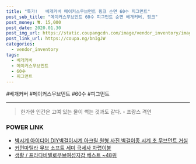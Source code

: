 ```yaml
--- 
title: "특가!   베개커버 메이커스무브먼트 핑크 순면 60수 피그먼트" 
post_sub_title: "메이커스무브먼트 60수 피그먼트 순면 베개커버, 핑크" 
post_money: ₩. 15,000 
post_date: 2020.01.30 
post_img_url: https://static.coupangcdn.com/image/vendor_inventory/images/2019/01/15/15/0/aa0674b1-a645-4150-aaed-46a389504376.png 
post_link_url: https://coupa.ng/bnIgJW 
categories: 
  - vendor_inventory 
tags: 
  - 베개커버 
  - 메이커스무브먼트 
  - 60수 
  - 피그먼트 
--- 
```

  #베개커버 #메이커스무브먼트 #60수 #피그먼트 
<hr> 

> 한가한 인간은 고여 있는 물이 썩는 것과도 같다. - 프랑스 격언 


### POWER LINK

* <a href="https://blog.naver.com/fasyy4321/221790743131" target="_blank">벽시계 아이디어 DIY벽걸이시계 아크릴 원형 사진 벽걸이종 시계 초 무브먼트 거실</a>
* <a href="https://blog.naver.com/sakai111/221781247405" target="_blank">커먼마틸라 무브 소프트 세미 극세사 차렵이불</a>
* <a href="https://blog.naver.com/santokki14/221785281444" target="_blank">생활 / 프라다비텔로무브여성지갑 베스트 ~48위</a>
